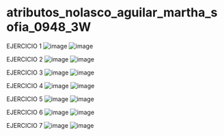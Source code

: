 # atributos_nolasco_aguilar_martha_sofia_0948_3W
EJERCICIO 1 
![image](https://github.com/user-attachments/assets/7951ee01-bbf8-4bb1-99a5-037d6633e42b)
![image](https://github.com/user-attachments/assets/3851f1b0-1675-443c-a7bd-50eee716c30b)

EJERCICIO 2 
![image](https://github.com/user-attachments/assets/d7643e3b-c01b-46fb-8dba-01acdc57a8fe)
![image](https://github.com/user-attachments/assets/83fa106c-5ce1-4b6e-a0a4-cc5d5f62a022)

EJERCICIO 3
![image](https://github.com/user-attachments/assets/ca5c3714-5f19-4dec-943c-5c060188847d)
![image](https://github.com/user-attachments/assets/a4922651-6532-49f7-b2a4-5170f7297901)

EJERCICIO 4 
![image](https://github.com/user-attachments/assets/8f3b3714-48a4-4a8e-a493-592a5a71593e)
![image](https://github.com/user-attachments/assets/edd1d2fc-8920-44b7-9a48-2951355c566b)

EJERCICIO 5
![image](https://github.com/user-attachments/assets/27fe6a74-5a96-4b5a-bab7-74e89237d691)
![image](https://github.com/user-attachments/assets/48ae7239-9c68-467f-9074-7ad22470f6f5)

EJERCICIO 6 
![image](https://github.com/user-attachments/assets/dbb162af-ae6f-4b86-bed0-d49f9e3af9d3)
![image](https://github.com/user-attachments/assets/6436f229-5d4e-47fa-b9be-febee4585af2)

EJERCICIO 7
![image](https://github.com/user-attachments/assets/12c650de-807f-4fd2-a408-cd2250c262de)
![image](https://github.com/user-attachments/assets/dbb3f9d3-73d1-4d58-84ae-4267c2de42d5)















